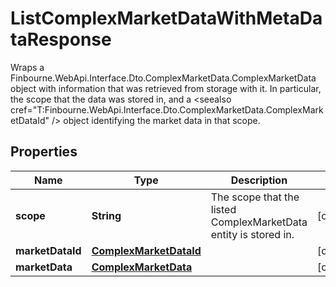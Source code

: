 

# ListComplexMarketDataWithMetaDataResponse

Wraps a Finbourne.WebApi.Interface.Dto.ComplexMarketData.ComplexMarketData object with information that was retrieved from storage with it.  In particular,  the scope that the data was stored in,  and a <seealso cref=\"T:Finbourne.WebApi.Interface.Dto.ComplexMarketData.ComplexMarketDataId\" /> object identifying the market data in that scope.

## Properties

Name | Type | Description | Notes
------------ | ------------- | ------------- | -------------
**scope** | **String** | The scope that the listed ComplexMarketData entity is stored in. |  [optional]
**marketDataId** | [**ComplexMarketDataId**](ComplexMarketDataId.md) |  |  [optional]
**marketData** | [**ComplexMarketData**](ComplexMarketData.md) |  |  [optional]



